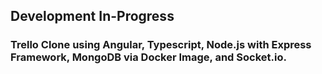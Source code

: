 ## Development In-Progress ##

### Trello Clone using Angular, Typescript, Node.js with Express Framework, MongoDB via Docker Image, and Socket.io. ###


